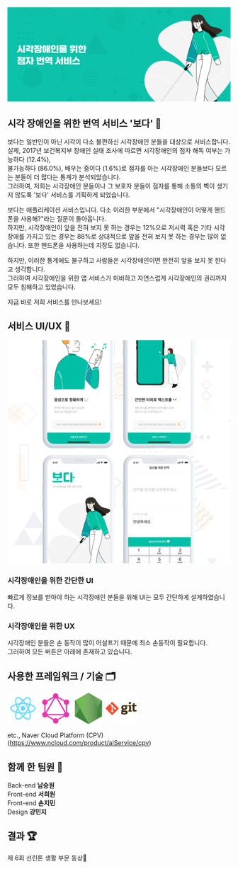 <img src="./screenshot/banner.png">

## <b>시각 장애인을 위한 번역 서비스 '보다' 👀</b> 

보다는 일반인이 아닌 시각이 다소 불편하신 시각장애인 분들을 대상으로 서비스합니다.  
실제, 2017년 보건복지부 장애인 실태 조사에 따르면 시각장애인의 점자 해독 여부는 가능하다 (12.4%),  
불가능하다 (86.0%), 배우는 중이다 (1.6%)로 점자를 아는 시각장애인 분들보다 모르는 분들이 더 많다는 통계가 분석되었습니다.  
그러하여, 저희는 시각장애인 분들이나 그 보호자 분들이 점자를 통해 소통의 벽이 생기지 않도록 '보다' 서비스를 기획하게 되었습니다.  
  
보다는 애플리케이션 서비스입니다. 다소 이러한 부분에서 "시각장애인이 어떻게 핸드폰을 사용해?"라는 질문이 돌아옵니다.  
하지만, 시각장애인이 앞을 전혀 보지 못 하는 경우는 12%으로 저시력 혹은 기타 시각 장애를 가지고 있는 경우는 88%로 상대적으로 앞을 전혀 보지 못 하는 경우는 많이 없습니다. 또한 핸드폰을 사용하는데 지장도 없습니다.  

하지만, 이러한 통계에도 불구하고 사람들은 시각장애인이면 완전히 앞을 보지 못 한다고 생각합니다.  
그러하여 시각장애인을 위한 앱 서비스가 미비하고 자연스럽게 시각장애인의 권리까지 모두 침해하고 있었습니다.
  
지금 바로 저희 서비스를 만나보세요!

## <b>서비스 UI/UX 🌸</b> 
  
<img src="./screenshot/mockup.png">
  
### 시각장애인을 위한 간단한 UI  
  
빠르게 정보를 받아야 하는 시각장애인 분들을 위해 UI는 모두 간단하게 설계하였습니다.

### 시각장애인을 위한 UX  
  
시각장애인 분들은 손 동작이 많이 어설프기 때문에 최소 손동작이 필요합니다.  
그러하여 모든 버튼은 아래에 존재하고 있습니다.

## <b>사용한 프레임워크 / 기술 🗂</b> 

<img height="70" src="https://raw.githubusercontent.com/github/explore/80688e429a7d4ef2fca1e82350fe8e3517d3494d/topics/react/react.png">
<img height="70" src="https://raw.githubusercontent.com/github/explore/5c058a388828bb5fde0bcafd4bc867b5bb3f26f3/topics/graphql/graphql.png">
<img height="70" src="https://raw.githubusercontent.com/github/explore/80688e429a7d4ef2fca1e82350fe8e3517d3494d/topics/nodejs/nodejs.png">
<img height="70" src="https://raw.githubusercontent.com/github/explore/80688e429a7d4ef2fca1e82350fe8e3517d3494d/topics/git/git.png">  
  
etc., Naver Cloud Platform (CPV) (https://www.ncloud.com/product/aiService/cpv)

## <b>함께 한 팀원 💁</b>   
  
Back-end **남승원**  
Front-end **서희원**  
Front-end **손지민**  
Design **강민지**  

## <b>결과 🏆</b>   

제 6회 선린톤 생활 부문 동상🥉